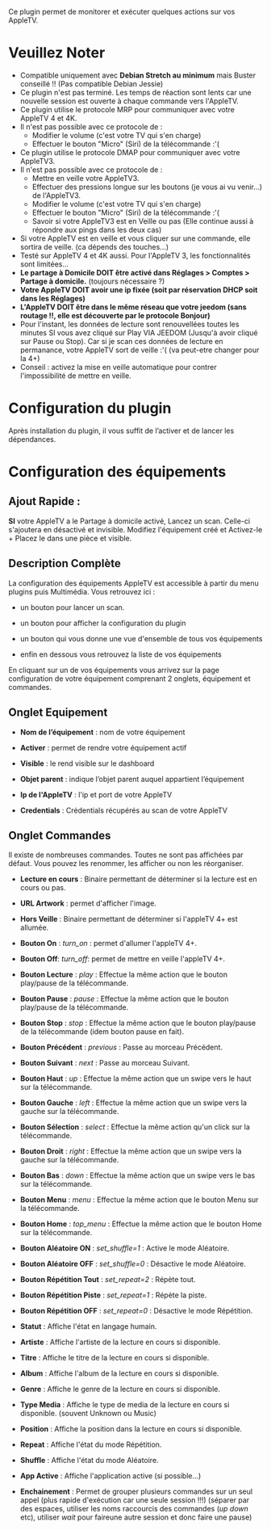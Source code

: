 Ce plugin permet de monitorer et exécuter quelques actions sur vos AppleTV.

Veuillez Noter 
==============
- Compatible uniquement avec **Debian Stretch au minimum** mais Buster conseillé !! (Pas compatible Debian Jessie)
- Ce plugin n'est pas terminé. Les temps de réaction sont lents car une nouvelle session est ouverte à chaque commande vers l'AppleTV.
- Ce plugin utilise le protocole MRP pour communiquer avec votre AppleTV 4 et 4K. 
- Il n'est pas possible avec ce protocole de :
  - Modifier le volume (c'est votre TV qui s'en charge)
  - Effectuer le bouton "Micro" (Siri) de la télécommande :'(
- Ce plugin utilise le protocole DMAP pour communiquer avec votre AppleTV3.
- Il n'est pas possible avec ce protocole de :
  - Mettre en veille votre AppleTV3.
  - Effectuer des pressions longue sur les boutons (je vous ai vu venir...) de l'AppleTV3.
  - Modifier le volume (c'est votre TV qui s'en charge)
  - Effectuer le bouton "Micro" (Siri) de la télécommande :'(
  - Savoir si votre AppleTV3 est en Veille ou pas (Elle continue aussi à répondre aux pings dans les deux cas)
- Si votre AppleTV est en veille et vous cliquer sur une commande, elle sortira de veille. (ca dépends des touches...)
- Testé sur AppleTV 4 et 4K aussi. Pour l'AppleTV 3, les fonctionnalités sont limitées...
- **Le partage à Domicile DOIT être activé dans Réglages > Comptes > Partage à domicile.** (toujours nécessaire ?)
- **Votre AppleTV DOIT avoir une ip fixée (soit par réservation DHCP soit dans les Réglages)**
- **L'AppleTV DOIT être dans le même réseau que votre jeedom (sans routage !!, elle est découverte par le protocole Bonjour)**
- Pour l'instant, les données de lecture sont renouvellées toutes les minutes SI vous avez cliqué sur Play VIA JEEDOM (Jusqu'à avoir cliqué sur Pause ou Stop). Car si je scan ces données de lecture en permanance, votre AppleTV sort de veille :'( (va peut-etre changer pour la 4+)
- Conseil : activez la mise en veille automatique pour contrer l'impossibilité de mettre en veille.

Configuration du plugin 
=======================

Après installation du plugin, il vous suffit de l’activer et de lancer les dépendances.

Configuration des équipements 
=============================

Ajout Rapide :
--------------
**SI** votre AppleTV a le Partage à domicile activé, Lancez un scan. Celle-ci s'ajoutera en désactivé et invisible.
Modifiez l'équipement créé et Activez-le + Placez le dans une pièce et visible.


Description Complète
--------------------
La configuration des équipements AppleTV est accessible à partir du menu
plugins puis Multimédia. Vous retrouvez ici :

-   un bouton pour lancer un scan.

-   un bouton pour afficher la configuration du plugin

-   un bouton qui vous donne une vue d'ensemble de tous vos équipements

-   enfin en dessous vous retrouvez la liste de vos équipements

En cliquant sur un de vos équipements vous arrivez sur la page
configuration de votre équipement comprenant 2 onglets, équipement et
commandes.

Onglet Equipement
-----------------

-   **Nom de l’équipement** : nom de votre équipement

-   **Activer** : permet de rendre votre équipement actif

-   **Visible** : le rend visible sur le dashboard

-   **Objet parent** : indique l’objet parent auquel appartient
    l’équipement

-   **Ip de l'AppleTV** : l'ip et port de votre AppleTV

-   **Credentials** : Crédentials récupérés au scan de votre AppleTV


Onglet Commandes
----------------
Il existe de nombreuses commandes. Toutes ne sont pas affichées par défaut. Vous pouvez les renommer, les afficher ou non les réorganiser. 

-   **Lecture en cours** : Binaire permettant de déterminer si la lecture est en cours ou pas.
-   **URL Artwork** : permet d'afficher l'image.
-   **Hors Veille** : Binaire permettant de déterminer si l'appleTV 4+ est allumée.
-   **Bouton On** : *turn_on* : permet d'allumer l'appleTV 4+.
-   **Bouton Off**: *turn_off*: permet de mettre en veille l'appleTV 4+.
-   **Bouton Lecture** : *play* : Effectue la même action que le bouton play/pause de la télécommande.
-   **Bouton Pause** : *pause* : Effectue la même action que le bouton play/pause de la télécommande.
-   **Bouton Stop** : *stop* : Effectue la même action que le bouton play/pause de la télécommande (idem bouton pause en fait).
-   **Bouton Précédent** : *previous* : Passe au morceau Précédent.
-   **Bouton Suivant** : *next* : Passe au morceau Suivant.

-   **Bouton Haut** : *up* : Effectue la même action que un swipe vers le haut sur la télécommande.
-   **Bouton Gauche** : *left* : Effectue la même action que un swipe vers la gauche sur la télécommande.
-   **Bouton Sélection** : *select* : Effectue la même action qu'un click sur la télécommande.
-   **Bouton Droit** : *right* : Effectue la même action que un swipe vers la gauche sur la télécommande.
-   **Bouton Bas** : *down* : Effectue la même action que un swipe vers le bas sur la télécommande.

-   **Bouton Menu** : *menu* : Effectue la même action que le bouton Menu sur la télécommande.
-   **Bouton Home** : *top_menu* : Effectue la même action que le bouton Home sur la télécommande.

-   **Bouton Aléatoire ON** : *set_shuffle=1* : Active le mode Aléatoire.
-   **Bouton Aléatoire OFF** : *set_shuffle=0* : Désactive le mode Aléatoire.

-   **Bouton Répétition Tout** : *set_repeat=2* : Répète tout.
-   **Bouton Répétition Piste** : *set_repeat=1* : Répète la piste.
-   **Bouton Répétition OFF** : *set_repeat=0* : Désactive le mode Répétition.

-   **Statut** : Affiche l'état en langage humain.
-   **Artiste** : Affiche l'artiste de la lecture en cours si disponible.
-   **Titre** : Affiche le titre de la lecture en cours si disponible.
-   **Album** : Affiche l'album de la lecture en cours si disponible.
-   **Genre** : Affiche le genre de la lecture en cours si disponible.
-   **Type Media** : Affiche le type de media de la lecture en cours si disponible. (souvent Unknown ou Music)
-   **Position** : Affiche la position dans la lecture en cours si disponible.

-   **Repeat** : Affiche l'état du mode Répétition.
-   **Shuffle** : Affiche l'état du mode Aléatoire.

-   **App Active** : Affiche l'application active (si possible...)

-   **Enchainement** : Permet de grouper plusieurs commandes sur un seul appel (plus rapide d'exécution car une seule session !!!) (séparer par des espaces, utiliser les noms raccourcis des commandes (*up down* etc), utiliser *wait* pour faireune autre session et donc faire une pause)





